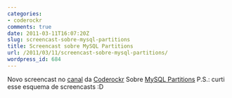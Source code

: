```yaml
---
categories:
- coderockr
comments: true
date: 2011-03-11T16:07:20Z
slug: screencast-sobre-mysql-partitions
title: Screencast sobre MySQL Partitions
url: /2011/03/11/screencast-sobre-mysql-partitions/
wordpress_id: 684
---
```


Novo screencast no [canal](http://www.vimeo.com/coderockr) da [Coderockr](http://www.coderockr.com)
Sobre [MySQL Partitions](http://www.vimeo.com/20922873)
P.S.: curti esse esquema de screencasts :D
